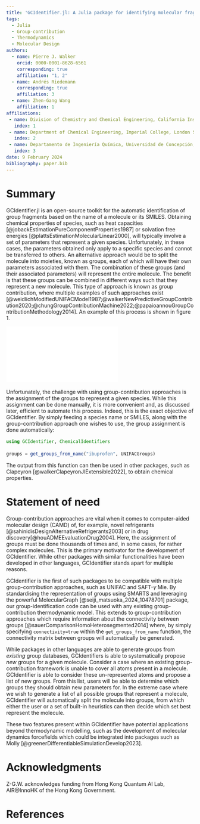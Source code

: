 ```yaml
---
title: 'GCIdentifier.jl: A Julia package for identifying molecular fragments from SMILES'
tags:
  - Julia
  - Group-contribution
  - Thermodynamics
  - Molecular Design
authors:
  - name: Pierre J. Walker
    orcid: 0000-0001-8628-6561
    corresponding: true
    affiliation: "1, 2"
  - name: Andrés Riedemann
    corresponding: true
    affiliation: 3
  - name: Zhen-Gang Wang
    affiliation: 1
affiliations:
 - name: Division of Chemistry and Chemical Engineering, California Institute of Technology, Pasadena, California 91125, United States
   index: 1
 - name: Department of Chemical Engineering, Imperial College, London SW7 2AZ, United Kingdom
   index: 2
 - name: Departamento de Ingeniería Química, Universidad de Concepción, Concepción 4030000, Chile
   index: 3
date: 9 February 2024
bibliography: paper.bib
---
```


# Summary
GCIdentifier.jl is an open-source toolkit for the automatic identification of group fragments based on the name of a molecule or its SMILES. Obtaining chemical properties of species, such as heat capacities [@jobackEstimationPureComponentProperties1987] or solvation free energies [@plattsEstimationMolecularLinear2000], will typically involve a set of parameters that represent a given species. Unfortunately, in these cases, the parameters obtained only apply to a specific species and cannot be transferred to others. An alternative approach would be to split the molecule into moieties, known as groups, each of which will have their own parameters associated with them. The combination of these groups (and their associated parameters) will represent the entire molecule. The benefit is that these groups can be combined in different ways such that they represent a new molecule. This type of approach is known as group contribution, where multiple examples of such approaches exist [@weidlichModifiedUNIFACModel1987;@walkerNewPredictiveGroupContribution2020;@chungGroupContributionMachine2022;@papaioannouGroupContributionMethodology2014]. An example of this process is shown in figure 1.

![Fragmentation of ibuprofen into UNIFAC groups.](figures/ibuprofen.pdf)

Unfortunately, the challenge with using group-contribution approaches is the assignment of the groups to represent a given species. While this assignment can be done manually, it is more convenient and, as discussed later, efficient to automate this process. Indeed, this is the exact objective of GCIdentifier. By simply feeding a species name or SMILES, along with the group-contribution approach one wishes to use, the group assignment is done automatically:
```julia
using GCIdentifier, ChemicalIdentifiers

groups = get_groups_from_name("ibuprofen", UNIFACGroups)
```
The output from this function can then be used in other packages, such as Clapeyron [@walkerClapeyronJlExtensible2022], to obtain chemical properties.


# Statement of need
Group-contribution approaches are vital when it comes to computer-aided molecular design (CAMD) of, for example, novel refrigerants [@sahinidisDesignAlternativeRefrigerants2003] or in drug discovery[@houADMEEvaluationDrug2004]. Here, the assignment of groups must be done thousands of times and, in some cases, for rather complex molecules. This is the primary motivator for the development of GCIdentifier. While other packages with similar functionalities have been developed in other languages, GCIdentifier stands apart for multiple reasons.

GCIdentifier is the first of such packages to be compatible with multiple group-contribution approaches, such as UNIFAC and SAFT-$\gamma$ Mie. By standardising the representation of groups using SMARTS and leveraging the powerful MolecularGraph [@seiji_matsuoka_2024_10478701] package, our group-identification code can be used with any existing group-contribution thermodynamic model. This extends to group-contribution approaches which require information about the connectivity between groups [@sauerComparisonHomoHeterosegmented2014] where, by simply specifying `connectivity=true` within the `get_groups_from_name` function, the connectivity matrix between groups will automatically be generated.

While packages in other languages are able to generate groups from _existing_ group databases, GCIdentifiers is able to systematically propose _new_ groups for a given molecule. Consider a case where an existing group-contribution framework is unable to cover all atoms present in a molecule. GCIdentifier is able to consider these un-represented atoms and propose a list of new groups. From this list, users will be able to determine which groups they should obtain new parameters for. In the extreme case where we wish to generate a list of all possible groups that represent a molecule, GCIdentifier will automatically split the molecule into groups, from which either the user or a set of built-in heuristics can then decide which set best represent the molecule. 

These two features present within GCIdentifier have potential applications beyond thermodynamic modelling, such as the development of molecular dynamics forcefields which could be integrated into packages such as Molly [@greenerDifferentiableSimulationDevelop2023].

# Acknowledgments
Z-G.W. acknowledges funding from Hong Kong Quantum AI Lab, AIR\@InnoHK of the Hong Kong Government.

# References